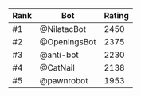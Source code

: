 Rank|Bot|Rating
---|---|---
#1|@NilatacBot|2450
#2|@OpeningsBot|2375
#3|@anti-bot|2230
#4|@CatNail|2138
#5|@pawnrobot|1953
